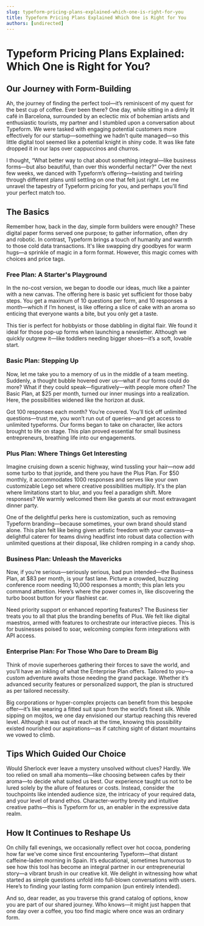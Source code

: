 ```yaml
---
slug: typeform-pricing-plans-explained-which-one-is-right-for-you
title: Typeform Pricing Plans Explained Which One is Right for You
authors: [undirected]
---
```



# Typeform Pricing Plans Explained: Which One is Right for You?

## Our Journey with Form-Building

Ah, the journey of finding the perfect tool—it’s reminiscent of my quest for the best cup of coffee. Ever been there? One day, while sitting in a dimly lit café in Barcelona, surrounded by an eclectic mix of bohemian artists and enthusiastic tourists, my partner and I stumbled upon a conversation about Typeform. We were tasked with engaging potential customers more effectively for our startup—something we hadn’t quite managed—so this little digital tool seemed like a potential knight in shiny code. It was like fate dropped it in our laps over cappuccinos and churros.

I thought, “What better way to chat about something integral—like business forms—but also beautiful, than over this wonderful nectar?” Over the next few weeks, we danced with Typeform’s offering—twisting and twirling through different plans until settling on one that felt just right. Let me unravel the tapestry of Typeform pricing for you, and perhaps you'll find your perfect match too.

## The Basics

Remember how, back in the day, simple form builders were enough? These digital paper forms served one purpose; to gather information, often dry and robotic. In contrast, Typeform brings a touch of humanity and warmth to those cold data transactions. It's like swapping dry goodbyes for warm hugs—a sprinkle of magic in a form format. However, this magic comes with choices and price tags. 

### Free Plan: A Starter's Playground

In the no-cost version, we began to doodle our ideas, much like a painter with a new canvas. The offering here is basic yet sufficient for those baby steps. You get a maximum of 10 questions per form, and 10 responses a month—which if I’m honest, is like offering a slice of cake with an aroma so enticing that everyone wants a bite, but you only get a taste. 

This tier is perfect for hobbyists or those dabbling in digital flair. We found it ideal for those pop-up forms when launching a newsletter. Although we quickly outgrew it—like toddlers needing bigger shoes—it’s a soft, lovable start.

### Basic Plan: Stepping Up

Now, let me take you to a memory of us in the middle of a team meeting. Suddenly, a thought bubble hovered over us—what if our forms could do more? What if they could speak—figuratively—with people more often? The Basic Plan, at $25 per month, turned our inner musings into a realization. Here, the possibilities widened like the horizon at dusk. 

Got 100 responses each month? You’re covered. You’ll tick off unlimited questions—trust me, you won’t run out of queries—and get access to unlimited typeforms. Our forms began to take on character, like actors brought to life on stage. This plan proved essential for small business entrepreneurs, breathing life into our engagements.

### Plus Plan: Where Things Get Interesting

Imagine cruising down a scenic highway, wind tussling your hair—now add some turbo to that joyride, and there you have the Plus Plan. For $50 monthly, it accommodates 1000 responses and serves like your own customizable Lego set where creative possibilities multiply. It's the plan where limitations start to blur, and you feel a paradigm shift. More responses? We warmly welcomed them like guests at our most extravagant dinner party.

One of the delightful perks here is customization, such as removing Typeform branding—because sometimes, your own brand should stand alone. This plan felt like being given artistic freedom with your canvass—a delightful caterer for teams diving headfirst into robust data collection with unlimited questions at their disposal, like children romping in a candy shop.

### Business Plan: Unleash the Mavericks

Now, if you’re serious—seriously serious, bad pun intended—the Business Plan, at $83 per month, is your fast lane. Picture a crowded, buzzing conference room needing 10,000 responses a month; this plan lets you command attention. Here’s where the power comes in, like discovering the turbo boost button for your flashiest car.

Need priority support or enhanced reporting features? The Business tier treats you to all that plus the branding benefits of Plus. We felt like digital maestros, armed with features to orchestrate our interactive pieces. This is for businesses poised to soar, welcoming complex form integrations with API access.

### Enterprise Plan: For Those Who Dare to Dream Big

Think of movie superheroes gathering their forces to save the world, and you’ll have an inkling of what the Enterprise Plan offers. Tailored to you—a custom adventure awaits those needing the grand package. Whether it’s advanced security features or personalized support, the plan is structured as per tailored necessity. 

Big corporations or hyper-complex projects can benefit from this bespoke offer—it’s like wearing a fitted suit spun from the world’s finest silk. While sipping on mojitos, we one day envisioned our startup reaching this revered level. Although it was out of reach at the time, knowing this possibility existed nourished our aspirations—as if catching sight of distant mountains we vowed to climb.

## Tips Which Guided Our Choice

Would Sherlock ever leave a mystery unsolved without clues? Hardly. We too relied on small aha moments—like choosing between cafes by their aroma—to decide what suited us best. Our experience taught us not to be lured solely by the allure of features or costs. Instead, consider the touchpoints like intended audience size, the intricacy of your required data, and your level of brand ethos. Character-worthy brevity and intuitive creative paths—this is Typeform for us, an enabler in the expressive data realm.

## How It Continues to Reshape Us

On chilly fall evenings, we occasionally reflect over hot cocoa, pondering how far we've come since first encountering Typeform—that distant caffeine-laden morning in Spain. It’s educational, sometimes humorous to see how this tool has become an integral partner in our entrepreneurial story—a vibrant brush in our creative kit. We delight in witnessing how what started as simple questions unfold into full-blown conversations with users. Here’s to finding your lasting form companion (pun entirely intended).

And so, dear reader, as you traverse this grand catalog of options, know you are part of our shared journey. Who knows—it might just happen that one day over a coffee, you too find magic where once was an ordinary form.
```